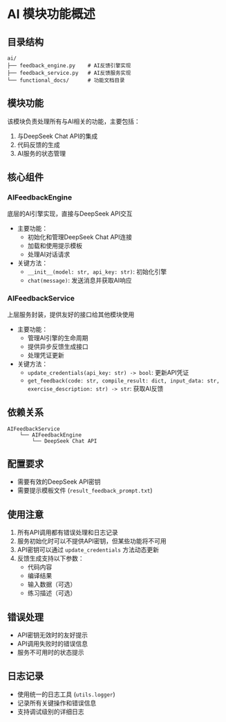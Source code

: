 # AI 模块功能概述

## 目录结构
```
ai/
├── feedback_engine.py    # AI反馈引擎实现
├── feedback_service.py   # AI反馈服务实现
└── functional_docs/      # 功能文档目录
```

## 模块功能
该模块负责处理所有与AI相关的功能，主要包括：
1. 与DeepSeek Chat API的集成
2. 代码反馈的生成
3. AI服务的状态管理

## 核心组件

### AIFeedbackEngine
底层的AI引擎实现，直接与DeepSeek API交互
- 主要功能：
  - 初始化和管理DeepSeek Chat API连接
  - 加载和使用提示模板
  - 处理AI对话请求
- 关键方法：
  - `__init__(model: str, api_key: str)`: 初始化引擎
  - `chat(message)`: 发送消息并获取AI响应

### AIFeedbackService
上层服务封装，提供友好的接口给其他模块使用
- 主要功能：
  - 管理AI引擎的生命周期
  - 提供异步反馈生成接口
  - 处理凭证更新
- 关键方法：
  - `update_credentials(api_key: str) -> bool`: 更新API凭证
  - `get_feedback(code: str, compile_result: dict, input_data: str, exercise_description: str) -> str`: 获取AI反馈

## 依赖关系
```
AIFeedbackService
    └── AIFeedbackEngine
        └── DeepSeek Chat API
```

## 配置要求
- 需要有效的DeepSeek API密钥
- 需要提示模板文件 (`result_feedback_prompt.txt`)

## 使用注意
1. 所有API调用都有错误处理和日志记录
2. 服务初始化时可以不提供API密钥，但某些功能将不可用
3. API密钥可以通过 `update_credentials` 方法动态更新
4. 反馈生成支持以下参数：
   - 代码内容
   - 编译结果
   - 输入数据（可选）
   - 练习描述（可选）

## 错误处理
- API密钥无效时的友好提示
- API调用失败时的错误信息
- 服务不可用时的状态提示

## 日志记录
- 使用统一的日志工具 (`utils.logger`)
- 记录所有关键操作和错误信息
- 支持调试级别的详细日志